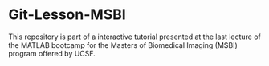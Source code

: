 # Git-Lesson-MSBI
This repository is part of a interactive tutorial presented at the last lecture of the MATLAB bootcamp for the Masters of Biomedical Imaging (MSBI) program offered by UCSF.
